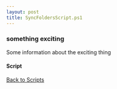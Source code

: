 ```yaml
---
layout: post
title: SyncFoldersScript.ps1
---
```


### something exciting

Some information about the exciting thing

#### Script

<script src="https://gist-it.appspot.com/github.com/BanterBoy/scripts-blog/blob/master/PowerShell/scripts/fileManagement/SyncFoldersScript.ps1" crossorigin="anonymous"></script>

<a href="/menu/_pages/scripts.html">Back to Scripts</a>
